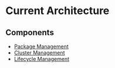 # Current Architecture

## Components
- [Package Management](./package-management/package_management.md)
- [Cluster Management](./cluster-management/cluster_management.md)
- [Lifecycle Management](./lifecycle-management/lifecycle-management.md)
